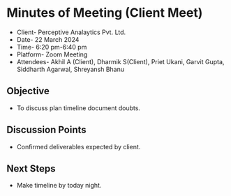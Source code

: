 
# Minutes of Meeting (Client Meet) 
- Client- Perceptive Analaytics Pvt. Ltd.
- Date- 22 March 2024
- Time- 6:20 pm-6:40 pm
- Platform- Zoom Meeting
- Attendees- Akhil A (Client), Dharmik S(Client), Priet Ukani, Garvit Gupta, Siddharth Agarwal, Shreyansh Bhanu

## Objective 
- To discuss plan timeline document doubts.


## Discussion Points
- Confirmed deliverables expected by client.

## Next Steps
- Make timeline by today night.
